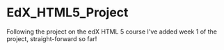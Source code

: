 # EdX_HTML5_Project
Following the project on the edX HTML 5 course
I've added week 1 of the project, straight-forward so far!
